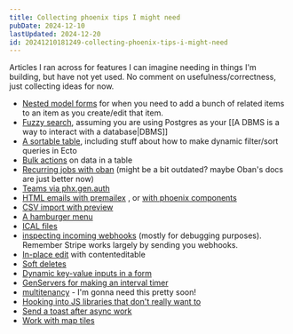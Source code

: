 ```yaml
---
title: Collecting phoenix tips I might need
pubDate: 2024-12-10
lastUpdated: 2024-12-20
id: 20241210181249-collecting-phoenix-tips-i-might-need
---
```


Articles I ran across for features I can imagine needing in things I'm building, but have not yet used. No comment on usefulness/correctness, just collecting ideas for now.

- [Nested model forms](https://fullstackphoenix.com/tutorials/nested-model-forms-with-phoenix-liveview) for when you need to add a bunch of related items to an item as you create/edit that item.
- [Fuzzy search](https://fullstackphoenix.com/tutorials/fuzzy-search-in-phoenix-liveview), assuming you are using Postgres as your [[A DBMS is a way to interact with a database|DBMS]]
- [A sortable table](https://fullstackphoenix.com/tutorials/table-sorting-with-ecto-and-liveview), including stuff about how to make dynamic filter/sort queries in Ecto
- [Bulk actions](https://fullstackphoenix.com/tutorials/add-bulk-actions-in-phoenix-liveview) on data in a table
- [Recurring jobs with oban](https://fullstackphoenix.com/tutorials/how-to-setup-recurring-jobs-with-oban-in-elixir) (might be a bit outdated? maybe Oban's docs are just better now)
- [Teams via phx.gen.auth](https://fullstackphoenix.com/tutorials/multi-teams-memberships-phx-gen-auth)
- [HTML emails with premailex](https://fullstackphoenix.com/tutorials/implementing-html-emails-in-phoenix-with-swoosh-and-premailex) , or [with phoenix components](https://andrewian.dev/blog/phoenix-email-defaults)
- [CSV import with preview](https://fullstackphoenix.com/tutorials/import-csv-with-preview-liveview-file-upload)
- [A hamburger menu](https://bensmithgall.com//blog/phoenix-hamburger-menu)
- [ICAL files](https://fullstackphoenix.com/tutorials/generating-ical-files-with-phoenix-and-swoosh)
- [inspecting incoming webhooks](https://fullstackphoenix.com/tutorials/inspect-incoming-webhooks-with-phoenix-liveview) (mostly for debugging purposes). Remember Stripe works largely by sending you webhooks.
- [In-place edit](https://fullstackphoenix.com/tutorials/in-place-edit-with-liveview) with contenteditable
- [Soft deletes](https://dashbit.co/blog/soft-deletes-with-ecto)
- [Dynamic key-value inputs in a form](https://james-carr.org/posts/2024-08-19-dynamic-keyvalue-pair-inputs-in-phoenix-liveview-forms/)
- [GenServers for making an interval timer](https://james-carr.org/posts/2024-10-09-elixir-basics-multiprocess-interval-timer/)
- [multitenancy](https://curiosum.com/blog/multitenancy-in-elixir) - I'm gonna need this pretty soon!
- [Hooking into JS libraries that don't really want to](https://blog.puretype.ai/liveview-javascript-event)
- [Send a toast after async work](https://samrat.me/til-liveview-toast-after-async-work/)
- [Work with map tiles](https://dev.to/dkuku/serving-open-street-map-vector-tiles-with-elixir-and-phoenix-40ip)
